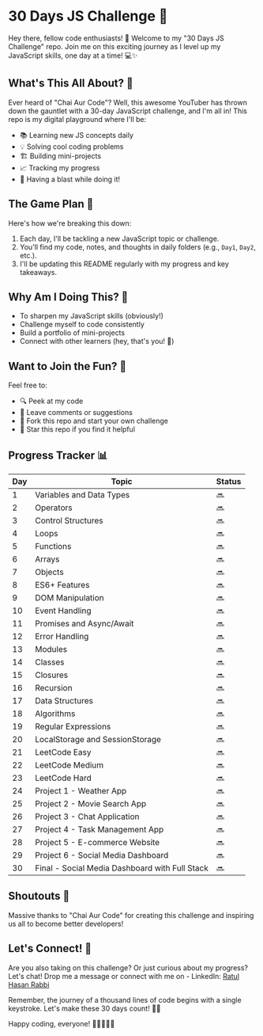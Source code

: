 # 30 Days JS Challenge 🚀

Hey there, fellow code enthusiasts! 👋 Welcome to my "30 Days JS Challenge" repo. Join me on this exciting journey as I level up my JavaScript skills, one day at a time! 💻✨

## What's This All About? 🤔

Ever heard of "Chai Aur Code"? Well, this awesome YouTuber has thrown down the gauntlet with a 30-day JavaScript challenge, and I'm all in! This repo is my digital playground where I'll be:

- 📚 Learning new JS concepts daily
- 💡 Solving cool coding problems
- 🏗️ Building mini-projects
- 📈 Tracking my progress
- 🎉 Having a blast while doing it!

## The Game Plan 📅

Here's how we're breaking this down:

1. Each day, I'll be tackling a new JavaScript topic or challenge.
2. You'll find my code, notes, and thoughts in daily folders (e.g., `Day1`, `Day2`, etc.).
3. I'll be updating this README regularly with my progress and key takeaways.

## Why Am I Doing This? 🎯

- To sharpen my JavaScript skills (obviously!)
- Challenge myself to code consistently
- Build a portfolio of mini-projects
- Connect with other learners (hey, that's you! 👋)

## Want to Join the Fun? 🙌

Feel free to:
- 🔍 Peek at my code
- 💬 Leave comments or suggestions
- 🍴 Fork this repo and start your own challenge
- 🌟 Star this repo if you find it helpful

## Progress Tracker 📊


| Day | Topic                                           | Status |
|-----|------------------------------------------------|--------|
| 1   | Variables and Data Types                        | 🔜     |
| 2   | Operators                                       | 🔜     |
| 3   | Control Structures                              | 🔜     |
| 4   | Loops                                           | 🔜     |
| 5   | Functions                                       | 🔜     |
| 6   | Arrays                                          | 🔜     |
| 7   | Objects                                         | 🔜     |
| 8   | ES6+ Features                                   | 🔜     |
| 9   | DOM Manipulation                                | 🔜     |
| 10  | Event Handling                                  | 🔜     |
| 11  | Promises and Async/Await                        | 🔜     |
| 12  | Error Handling                                  | 🔜     |
| 13  | Modules                                         | 🔜     |
| 14  | Classes                                         | 🔜     |
| 15  | Closures                                        | 🔜     |
| 16  | Recursion                                       | 🔜     |
| 17  | Data Structures                                 | 🔜     |
| 18  | Algorithms                                      | 🔜     |
| 19  | Regular Expressions                             | 🔜     |
| 20  | LocalStorage and SessionStorage                 | 🔜     |
| 21  | LeetCode Easy                                   | 🔜     |
| 22  | LeetCode Medium                                 | 🔜     |
| 23  | LeetCode Hard                                   | 🔜     |
| 24  | Project 1 - Weather App                         | 🔜     |
| 25  | Project 2 - Movie Search App                    | 🔜     |
| 26  | Project 3 - Chat Application                    | 🔜     |
| 27  | Project 4 - Task Management App                 | 🔜     |
| 28  | Project 5 - E-commerce Website                  | 🔜     |
| 29  | Project 6 - Social Media Dashboard              | 🔜     |
| 30  | Final - Social Media Dashboard with Full Stack  | 🔜     |


## Shoutouts 📣

Massive thanks to "Chai Aur Code" for creating this challenge and inspiring us all to become better developers!

## Let's Connect! 🤝

Are you also taking on this challenge? Or just curious about my progress? Let's chat! Drop me a message or connect with me on - LinkedIn: [Ratul Hasan Rabbi](https://www.linkedin.com/in/ratul-hasan-rabbi/)

Remember, the journey of a thousand lines of code begins with a single keystroke. Let's make these 30 days count! 💪😄

Happy coding, everyone! 🎊👩‍💻👨‍💻

